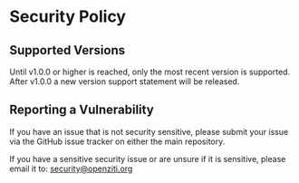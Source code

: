 # Security Policy

## Supported Versions

Until v1.0.0 or higher is reached, only the most recent version is supported. After v1.0.0 a new version support statement will be released.

## Reporting a Vulnerability

If you have an issue that is not security sensitive, please submit your issue via the GitHub issue tracker on either the main repository.

If you have a sensitive security issue or are unsure if it is sensitive, please email it to: security@openziti.org
